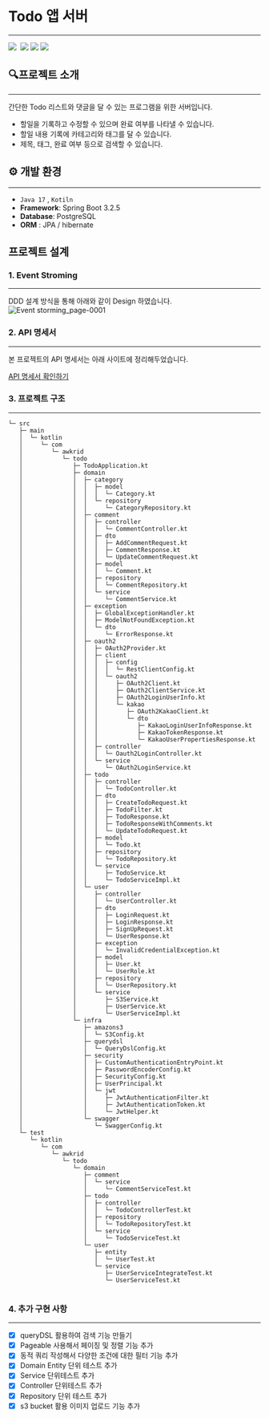 # Todo 앱 서버
---
<img src="https://img.shields.io/badge/Kotlin-7F52FF?style=for-the-badge&logo=Kotlin&logoColor=white">  <img src="https://img.shields.io/badge/Spring-6DB33F?style=for-the-badge&logo=Spring&logoColor=white"> <img src="https://img.shields.io/badge/Hibernate-59666C?style=for-the-badge&logo=Hibernate&logoColor=white"> <img src="https://img.shields.io/badge/Amazon%20S3-569A31?style=for-the-badge&logo=Amazon%20S3&logoColor=white">



 
## 🔍프로젝트 소개 
---

간단한 Todo 리스트와 댓글을 달 수 있는 프로그램을 위한 서버입니다. 
- 할일을 기록하고 수정할 수 있으며 완료 여부를 나타낼 수 있습니다.
- 할일 내용 기록에 카테고리와 태그를 달 수 있습니다.
- 제목, 태그, 완료 여부 등으로 검색할 수 있습니다. 

## ⚙️ 개발 환경
---

- `Java 17` , `Kotiln`
- **Framework**: Spring Boot 3.2.5
- **Database**: PostgreSQL
- **ORM** : JPA / hibernate 

## 프로젝트 설계
### 1. Event Stroming
---

DDD 설계 방식을 통해 아래와 같이 Design 하였습니다.
![Event storming_page-0001](https://github.com/AWKRID/Todo/assets/137989290/34c09760-fb3e-4287-91b5-7386e862bd1a)

### 2. API 명세서
---

본 프로젝트의 API 명세서는 아래 사이트에 정리해두었습니다.

[API 명세서 확인하기](https://leather-antimony-86c.notion.site/Todo-API-4cdba9cd234143569797d2c34137f009)


### 3. 프로젝트 구조
---

```
└─ src
   ├─ main
   │  └─ kotlin
   │     └─ com
   │        └─ awkrid
   │           └─ todo
   │              ├─ TodoApplication.kt
   │              ├─ domain
   │              │  ├─ category
   │              │  │  ├─ model
   │              │  │  │  └─ Category.kt
   │              │  │  └─ repository
   │              │  │     └─ CategoryRepository.kt
   │              │  ├─ comment
   │              │  │  ├─ controller
   │              │  │  │  └─ CommentController.kt
   │              │  │  ├─ dto
   │              │  │  │  ├─ AddCommentRequest.kt
   │              │  │  │  ├─ CommentResponse.kt
   │              │  │  │  └─ UpdateCommentRequest.kt
   │              │  │  ├─ model
   │              │  │  │  └─ Comment.kt
   │              │  │  ├─ repository
   │              │  │  │  └─ CommentRepository.kt
   │              │  │  └─ service
   │              │  │     └─ CommentService.kt
   │              │  ├─ exception
   │              │  │  ├─ GlobalExceptionHandler.kt
   │              │  │  ├─ ModelNotFoundException.kt
   │              │  │  └─ dto
   │              │  │     └─ ErrorResponse.kt
   │              │  ├─ oauth2
   │              │  │  ├─ OAuth2Provider.kt
   │              │  │  ├─ client
   │              │  │  │  ├─ config
   │              │  │  │  │  └─ RestClientConfig.kt
   │              │  │  │  └─ oauth2
   │              │  │  │     ├─ OAuth2Client.kt
   │              │  │  │     ├─ OAuth2ClientService.kt
   │              │  │  │     ├─ OAuth2LoginUserInfo.kt
   │              │  │  │     └─ kakao
   │              │  │  │        ├─ OAuth2KakaoClient.kt
   │              │  │  │        └─ dto
   │              │  │  │           ├─ KakaoLoginUserInfoResponse.kt
   │              │  │  │           ├─ KakaoTokenResponse.kt
   │              │  │  │           └─ KakaoUserPropertiesResponse.kt
   │              │  │  ├─ controller
   │              │  │  │  └─ Oauth2LoginController.kt
   │              │  │  └─ service
   │              │  │     └─ OAuth2LoginService.kt
   │              │  ├─ todo
   │              │  │  ├─ controller
   │              │  │  │  └─ TodoController.kt
   │              │  │  ├─ dto
   │              │  │  │  ├─ CreateTodoRequest.kt
   │              │  │  │  ├─ TodoFilter.kt
   │              │  │  │  ├─ TodoResponse.kt
   │              │  │  │  ├─ TodoResponseWithComments.kt
   │              │  │  │  └─ UpdateTodoRequest.kt
   │              │  │  ├─ model
   │              │  │  │  └─ Todo.kt
   │              │  │  ├─ repository
   │              │  │  │  └─ TodoRepository.kt
   │              │  │  └─ service
   │              │  │     ├─ TodoService.kt
   │              │  │     └─ TodoServiceImpl.kt
   │              │  └─ user
   │              │     ├─ controller
   │              │     │  └─ UserController.kt
   │              │     ├─ dto
   │              │     │  ├─ LoginRequest.kt
   │              │     │  ├─ LoginResponse.kt
   │              │     │  ├─ SignUpRequest.kt
   │              │     │  └─ UserResponse.kt
   │              │     ├─ exception
   │              │     │  └─ InvalidCredentialException.kt
   │              │     ├─ model
   │              │     │  ├─ User.kt
   │              │     │  └─ UserRole.kt
   │              │     ├─ repository
   │              │     │  └─ UserRepository.kt
   │              │     └─ service
   │              │        ├─ S3Service.kt
   │              │        ├─ UserService.kt
   │              │        └─ UserServiceImpl.kt
   │              └─ infra
   │                 ├─ amazons3
   │                 │  └─ S3Config.kt
   │                 ├─ querydsl
   │                 │  └─ QueryDslConfig.kt
   │                 ├─ security
   │                 │  ├─ CustomAuthenticationEntryPoint.kt
   │                 │  ├─ PasswordEncoderConfig.kt
   │                 │  ├─ SecurityConfig.kt
   │                 │  ├─ UserPrincipal.kt
   │                 │  └─ jwt
   │                 │     ├─ JwtAuthenticationFilter.kt
   │                 │     ├─ JwtAuthenticationToken.kt
   │                 │     └─ JwtHelper.kt
   │                 └─ swagger
   │                    └─ SwaggerConfig.kt
   └─ test
      └─ kotlin
         └─ com
            └─ awkrid
               └─ todo
                  └─ domain
                     ├─ comment
                     │  └─ service
                     │     └─ CommentServiceTest.kt
                     ├─ todo
                     │  ├─ controller
                     │  │  └─ TodoControllerTest.kt
                     │  ├─ repository
                     │  │  └─ TodoRepositoryTest.kt
                     │  └─ service
                     │     └─ TodoServiceTest.kt
                     └─ user
                        ├─ entity
                        │  └─ UserTest.kt
                        └─ service
                           ├─ UserServiceIntegrateTest.kt
                           └─ UserServiceTest.kt


```

### 4. 추가 구현 사항
---
- [x] queryDSL 활용하여 검색 기능 만들기
- [x] Pageable 사용해서 페이징 및 정렬 기능 추가
- [x] 동적 쿼리 작성해서 다양한 조건에 대한 필터 기능 추가
- [x] Domain Entity 단위 테스트 추가
- [x] Service 단위테스트 추가
- [x] Controller 단위테스트 추가
- [x] Repository 단위 테스트 추가
- [x] s3 bucket 활용 이미지 업로드 기능 추가      
